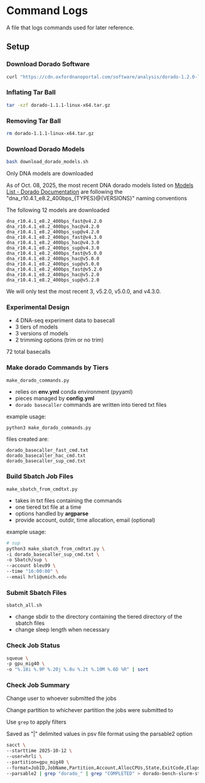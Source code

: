 # Command Logs

A file that logs commands used for later reference.

## Setup

### Download Dorado Software

```bash
curl "https://cdn.oxfordnanoportal.com/software/analysis/dorado-1.2.0-linux-x64.tar.gz" -o dorado-1.1.1-linux-x64.tar.gz
```

### Inflating Tar Ball

```bash
tar -xzf dorado-1.1.1-linux-x64.tar.gz
```

### Removing Tar Ball

```bash
rm dorado-1.1.1-linux-x64.tar.gz
```

### Download Dorado Models

```bash
bash download_dorado_models.sh
```

Only DNA models are downloaded

As of Oct. 08, 2025, the most recent DNA dorado models listed on [Models List - Dorado Documentation](https://software-docs.nanoporetech.com/dorado/latest/models/list/) are following the "dna_r10.4.1_e8.2_400bps_{TYPES}@{VERSIONS}" naming conventions

The following 12 models are downloaded

```
dna_r10.4.1_e8.2_400bps_fast@v4.2.0
dna_r10.4.1_e8.2_400bps_hac@v4.2.0
dna_r10.4.1_e8.2_400bps_sup@v4.2.0
dna_r10.4.1_e8.2_400bps_fast@v4.3.0
dna_r10.4.1_e8.2_400bps_hac@v4.3.0
dna_r10.4.1_e8.2_400bps_sup@v4.3.0
dna_r10.4.1_e8.2_400bps_fast@v5.0.0
dna_r10.4.1_e8.2_400bps_hac@v5.0.0
dna_r10.4.1_e8.2_400bps_sup@v5.0.0
dna_r10.4.1_e8.2_400bps_fast@v5.2.0
dna_r10.4.1_e8.2_400bps_hac@v5.2.0
dna_r10.4.1_e8.2_400bps_sup@v5.2.0
```

We will only test the most recent 3, v5.2.0, v5.0.0, and v4.3.0.

### Experimental Design

- 4 DNA-seq experiment data to basecall
- 3 tiers of models
- 3 versions of models
- 2 trimming options (trim or no trim)

72 total basecalls

### Make dorado Commands by Tiers

`make_dorado_commands.py`

- relies on **env.yml** conda environment (pyyaml)
- pieces managed by **config.yml**
- `dorado basecaller` commands are written into tiered txt files

example usage:

```bash
python3 make_dorado_commands.py
```

files created are:

```
dorado_basecaller_fast_cmd.txt
dorado_basecaller_hac_cmd.txt
dorado_basecaller_sup_cmd.txt
```

### Build Sbatch Job Files

`make_sbatch_from_cmdtxt.py`

- takes in txt files containing the commands
- one tiered txt file at a time
- options handled by **argparse**
- provide account, outdir, time allocation, email (optional)

example usage:

```bash
# sup
python3 make_sbatch_from_cmdtxt.py \
-i dorado_basecaller_sup_cmd.txt \
-o Sbatch/sup \
--account bleu99 \
--time "16:00:00" \
--email hrli@umich.edu
```

### Submit Sbatch Files

`sbatch_all.sh`

- change sbdir to the directory containing the tiered directory of the sbatch files
- change sleep length when necessary

### Check Job Status

```bash
squeue \
-p gpu_mig40 \
-o "%.18i %.9P %.20j %.8u %.2t %.10M %.6D %R" | sort
```

### Check Job Summary

Change user to whoever submitted the jobs

Change partition to whichever partition the jobs were submitted to

Use `grep` to apply filters

Saved as "|" delimited values in psv file format using the parsable2 option

```bash
sacct \
--starttime 2025-10-12 \
--user=hrli \
--partition=gpu_mig40 \
--format=JobID,JobName,Partition,Account,AllocCPUs,State,ExitCode,Elapsed,MaxRSS,AveRSS,ReqMem,AveDiskRead,AveDiskWrite \
--parsable2 | grep "dorado_" | grep "COMPLETED" > dorado-bench-slurm-stats.psv
```


